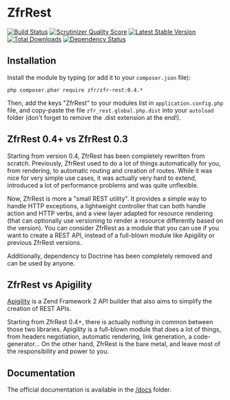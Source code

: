 ZfrRest
=======

[![Build Status](https://travis-ci.org/zf-fr/zfr-rest.png?branch=master)](https://travis-ci.org/zf-fr/zfr-rest)
[![Scrutinizer Quality Score](https://scrutinizer-ci.com/g/zf-fr/zfr-rest/badges/quality-score.png?s=78ed408c927e01cb27ab7f3cc04349a770132550)](https://scrutinizer-ci.com/g/zf-fr/zfr-rest/)
[![Latest Stable Version](https://poser.pugx.org/zfr/zfr-rest/v/stable.png)](https://packagist.org/packages/zfr/zfr-rest)
[![Total Downloads](https://poser.pugx.org/zfr/zfr-rest/downloads.png)](https://packagist.org/packages/zfr/zfr-rest)
[![Dependency Status](https://www.versioneye.com/package/php--zfr--zfr-rest/badge.png)](https://www.versioneye.com/package/php--zfr--zfr-rest)

## Installation

Install the module by typing (or add it to your `composer.json` file):

`php composer.phar require zfr/zfr-rest:0.4.*`

Then, add the keys "ZfrRest" to your modules list in `application.config.php` file, and copy-paste the file
`zfr_rest.global.php.dist` into your `autoload` folder (don't forget to remove the .dist extension at the end!).

## ZfrRest 0.4+ vs ZfrRest 0.3

Starting from version 0.4, ZfrRest has been completely rewritten from scratch. Previously, ZfrRest used to do a lot
of things automatically for you, from rendering, to automatic routing and creation of routes. While it was nice for
very simple use cases, it was actually very hard to extend, introduced a lot of performance problems and was quite
unflexible.

Now, ZfrRest is more a "small REST utility". It provides a simple way to handle HTTP exceptions, a lightweight
controller that can both handle action and HTTP verbs, and a view layer adapted for resource rendering (that can
optionally use versioning to render a resource differently based on the version). You can consider ZfrRest as a
module that you can use if you want to create a REST API, instead of a full-blown module like Apigility or previous
ZfrRest versions.

Additionally, dependency to Doctrine has been completely removed and can be used by anyone.

## ZfrRest vs Apigility

[Apigility](http://www.apigility.org) is a Zend Framework 2 API builder that also aims to simplify the creation of
REST APIs.

Starting from ZfrRest 0.4+, there is actually nothing in common between those two libraries. Apigility is a full-blown
module that does a lot of things, from headers negotiation, automatic rendering, link generation, a code-generator...
On the other hand, ZfrRest is the bare metal, and leave most of the responsibility and power to you.

## Documentation

The official documentation is available in the [/docs](/docs) folder.
